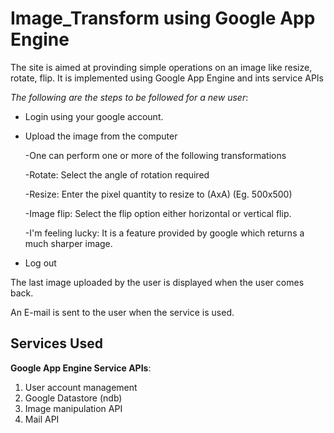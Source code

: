 Image_Transform using Google App Engine
==========================
The site is aimed at provinding simple operations on an image like resize, rotate, flip. It is implemented using Google App Engine and ints service APIs

*The following are the steps to be followed for a new user*:
- Login using your google account.
- Upload the image from the computer
  
  -One can perform one or more of the following transformations
   
  -Rotate: Select the angle of rotation required

  -Resize: Enter the pixel quantity to resize to (AxA) (Eg. 500x500)

  -Image flip: Select the flip option either horizontal or vertical flip.

  -I'm feeling lucky: It is a feature provided by google which returns a much sharper image. 
- Log out 

The last image uploaded by the user is displayed when the user comes back.

An E-mail is sent to the user when the service is used. 

## Services Used

**Google App Engine Service APIs**:

1. User account management
2. Google Datastore (ndb)
3. Image manipulation API
4. Mail API

